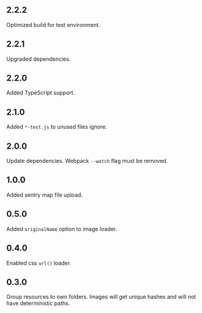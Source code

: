 ## 2.2.2

Optimized build for test environment.

## 2.2.1

Upgraded dependencies.

## 2.2.0

Added TypeScript support.

## 2.1.0

Added `*-test.js` to unused files ignore.

## 2.0.0

Update dependencies. Webpack `--watch` flag must be removed.

## 1.0.0

Added sentry map file upload.

## 0.5.0

Added `originalName` option to image loader.

## 0.4.0

Enabled css `url()` loader.

## 0.3.0

Group resources to own folders. Images will get unique hashes and will not have deterministic paths.
